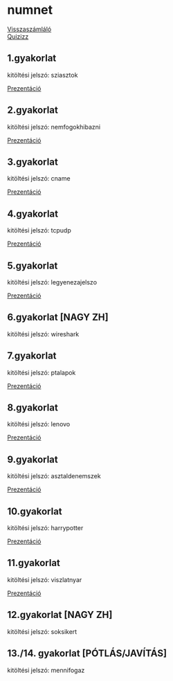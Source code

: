 # numnet

[Visszaszámláló](http://www.inf.u-szeged.hu/~gmark/music/)\
[Quizizz](https://quizizz.com/profile/65008dc8eda892001d3177c5?section=library)

## 1.gyakorlat
kitöltési jelszó: sziasztok

[Prezentáció](./resources/01.pptx)

## 2.gyakorlat
kitöltési jelszó: nemfogokhibazni

[Prezentáció](./resources/szghalo_w02.pptx)

## 3.gyakorlat
kitöltési jelszó: cname

[Prezentáció](./resources/szghalo_w03.pptx)

## 4.gyakorlat
kitöltési jelszó: tcpudp

[Prezentáció](./resources/szghalo_w04.pptx)

## 5.gyakorlat
kitöltési jelszó: legyenezajelszo

[Prezentáció](./resources/szghalo_w05.pptx)

## 6.gyakorlat [NAGY ZH]
kitöltési jelszó: wireshark

## 7.gyakorlat
kitöltési jelszó: ptalapok

[Prezentáció](./resources/szghalo_w07.pptx)

## 8.gyakorlat
kitöltési jelszó: lenovo

[Prezentáció](./resources/szghalo_w08.pptx)

## 9.gyakorlat
kitöltési jelszó: asztaldenemszek

[Prezentáció](./resources/szghalo_w09.pptx)

## 10.gyakorlat
kitöltési jelszó: harrypotter

[Prezentáció](./resources/szghalo_w10.pptx)

## 11.gyakorlat
kitöltési jelszó: viszlatnyar

[Prezentáció](./resources/szghalo_w11.pptx)

## 12.gyakorlat [NAGY ZH]
kitöltési jelszó: soksikert

## 13./14. gyakorlat [PÓTLÁS/JAVÍTÁS]
kitöltési jelszó: mennifogaz